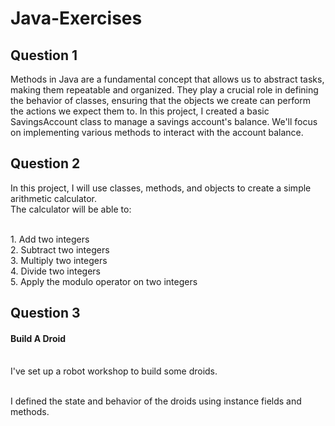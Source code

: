 # Java-Exercises
## Question 1
Methods in Java are a fundamental concept that allows us to abstract tasks, making them repeatable and organized. They play a crucial role in defining the behavior of classes, ensuring that the objects we create can perform the actions we expect them to. 
In this project, I created a basic SavingsAccount class to manage a savings account's balance. We'll focus on implementing various methods to interact with the account balance.

## Question 2
In this project, I will use classes, methods, and objects to create a simple arithmetic calculator. <br>
The calculator will be able to:

<br> 1. Add two integers
<br> 2. Subtract two integers
<br> 3. Multiply two integers
<br> 4. Divide two integers
<br> 5. Apply the modulo operator on two integers

## Question 3
#### Build A Droid
<br> I've set up a robot workshop to build some droids. 

<br> I defined the state and behavior of the droids using instance fields and methods.
